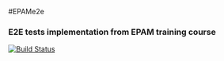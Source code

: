 #EPAMe2e

### E2E tests implementation from EPAM training course

[![Build Status](https://travis-ci.org/artemjackson/EPAM-e2e.svg?branch=master)](https://travis-ci.org/artemjackson/EPAM-e2e)
